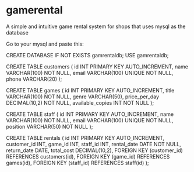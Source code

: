 # gamerental
A simple and intuitive game rental system for shops that uses mysql as the database

Go to your mysql and paste this:

CREATE DATABASE IF NOT EXISTS gamrentaldb;
USE gamrentaldb;

CREATE TABLE customers (
    id INT PRIMARY KEY AUTO_INCREMENT,
    name VARCHAR(100) NOT NULL,
    email VARCHAR(100) UNIQUE NOT NULL,
    phone VARCHAR(20)
);

CREATE TABLE games (
    id INT PRIMARY KEY AUTO_INCREMENT,
    title VARCHAR(100) NOT NULL,
    genre VARCHAR(50),
    price_per_day DECIMAL(10,2) NOT NULL,
    available_copies INT NOT NULL
);

CREATE TABLE staff (
    id INT PRIMARY KEY AUTO_INCREMENT,
    name VARCHAR(100) NOT NULL,
    email VARCHAR(100) UNIQUE NOT NULL,
    position VARCHAR(50) NOT NULL
);

CREATE TABLE rentals (
    id INT PRIMARY KEY AUTO_INCREMENT,
    customer_id INT,
    game_id INT,
    staff_id INT,
    rental_date DATE NOT NULL,
    return_date DATE,
    total_cost DECIMAL(10,2),
    FOREIGN KEY (customer_id) REFERENCES customers(id),
    FOREIGN KEY (game_id) REFERENCES games(id),
    FOREIGN KEY (staff_id) REFERENCES staff(id)
);

